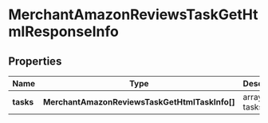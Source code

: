 # MerchantAmazonReviewsTaskGetHtmlResponseInfo

## Properties

| Name | Type | Description | Notes |
|------------ | ------------- | ------------- | -------------|
**tasks** | **MerchantAmazonReviewsTaskGetHtmlTaskInfo[]** | array of tasks |[optional]|
